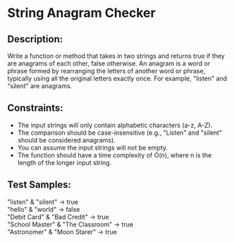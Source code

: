 # String Anagram Checker

## Description:
Write a function or method that takes in two strings and returns true if they are anagrams of each other, false otherwise. An anagram is a word or phrase formed by rearranging the letters of another word or phrase, typically using all the original letters exactly once. For example, "listen" and "silent" are anagrams.

## Constraints:
- The input strings will only contain alphabetic characters (a-z, A-Z).
- The comparison should be case-insensitive (e.g., "Listen" and "silent" should be considered anagrams).
- You can assume the input strings will not be empty.
- The function should have a time complexity of O(n), where n is the length of the longer input string.

## Test Samples:
"listen"        & "silent"        -> true<br>
"hello"         & "world"         -> false<br>
"Debit Card"    & "Bad Credit"    -> true<br>
"School Master" & "The Classroom" -> true<br>
"Astronomer"    & "Moon Starer"   -> true<br>